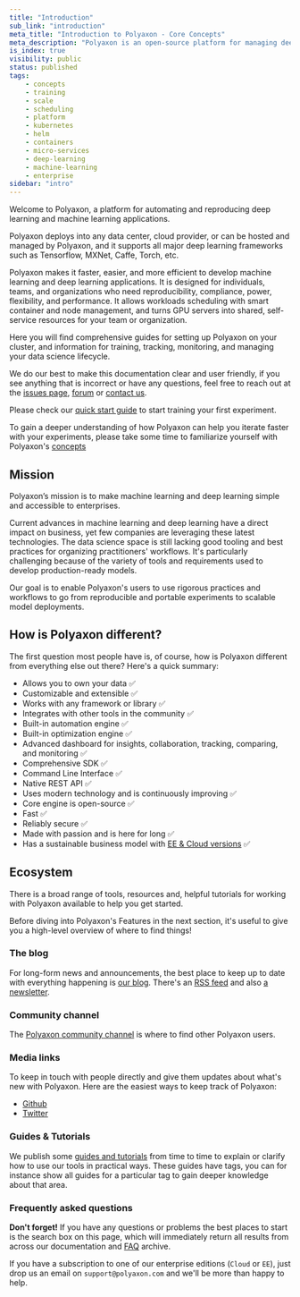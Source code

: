 ```yaml
---
title: "Introduction"
sub_link: "introduction"
meta_title: "Introduction to Polyaxon - Core Concepts"
meta_description: "Polyaxon is an open-source platform for managing deep learning and machine learning lifecycle for teams who need power, flexibility, and performance."
is_index: true
visibility: public
status: published
tags:
    - concepts
    - training
    - scale
    - scheduling
    - platform
    - kubernetes
    - helm
    - containers
    - micro-services
    - deep-learning
    - machine-learning
    - enterprise
sidebar: "intro"
---
```


Welcome to Polyaxon, a platform for automating and reproducing deep learning and machine learning applications.

Polyaxon deploys into any data center, cloud provider,
or can be hosted and managed by Polyaxon,
and it supports all major deep learning frameworks such as Tensorflow, MXNet, Caffe, Torch, etc.

Polyaxon makes it faster, easier, and more efficient to develop machine learning and deep learning applications.
It is designed for individuals, teams, and organizations who need reproducibility, compliance, power, flexibility, and performance.
It allows workloads scheduling with smart container and node management, and turns GPU servers into shared, self-service resources for your team or organization.

Here you will find comprehensive guides for setting up Polyaxon on your cluster,
and information for training, tracking, monitoring, and managing your data science lifecycle.

We do our best to make this documentation clear and user friendly,
if you see anything that is incorrect or have any questions,
feel free to reach out at the
[issues page](https://github.com/polyaxon/polyaxon/issues),
[forum](/slack/)
or [contact us](mailto:contact@polyaxon.com).

Please check our [quick start guide](/docs/intro/quick-start/) to start training your first experiment.

To gain a deeper understanding of how Polyaxon can help you iterate faster with your experiments,
please take some time to familiarize yourself with Polyaxon's [concepts](/docs/intro/concepts/organization-concepts/)

## Mission

Polyaxon’s mission is to make machine learning and deep learning simple and accessible to enterprises.

Current advances in machine learning and deep learning have a direct impact on business,
yet few companies are leveraging these latest technologies.
The data science space is still lacking good tooling and best practices
for organizing practitioners' workflows. It's particularly challenging
because of the variety of tools and requirements used to develop production-ready models.

Our goal is to enable Polyaxon's users to use rigorous practices and workflows to
go from reproducible and portable experiments to scalable model deployments.

## How is Polyaxon different?

The first question most people have is, of course, how is Polyaxon different from everything else out there? Here's a quick summary:

 * Allows you to own your data ✅
 * Customizable and extensible ✅
 * Works with any framework or library ✅
 * Integrates with other tools in the community ✅
 * Built-in automation engine ✅
 * Built-in optimization engine ✅
 * Advanced dashboard for insights, collaboration, tracking, comparing, and monitoring  ✅
 * Comprehensive SDK ✅
 * Command Line Interface ✅
 * Native REST API ✅
 * Uses modern technology and is continuously improving ✅
 * Core engine is open-source ✅
 * Fast ✅
 * Reliably secure ✅
 * Made with passion and is here for long ✅
 * Has a sustainable business model with [EE & Cloud versions](/pricing/) ✅

## Ecosystem

There is a broad range of tools, resources and, helpful tutorials for working with Polyaxon available to help you get started.

Before diving into Polyaxon's Features in the next section, it's useful to give you a high-level overview of where to find things!

### The blog

For long-form news and announcements, the best place to keep up to date with everything happening is [our blog](https://medium.com/polyaxon).
There's an [RSS feed](https://medium.com/feed/polyaxon) and
also [a newsletter](https://polyaxon.us17.list-manage.com/subscribe/post?u=1b6eccb8409861418bcc5dbfc&id=012464842e).

### Community channel

The [Polyaxon community channel](/slack/) is where to find other Polyaxon users.

### Media links

To keep in touch with people directly and give them updates about what's new with Polyaxon.
Here are the easiest ways to keep track of Polyaxon:

- [Github](https://github.com/polyaxon/polyaxon)
- [Twitter](https://twitter.com/polyaxonAI)

### Guides &  Tutorials

We publish some [guides and tutorials](https://blog.polyaxon.com) from time to time to explain or clarify how to use our tools in practical ways.
These guides have tags, you can for instance show all guides for a particular tag to gain deeper knowledge about that area.

### Frequently asked questions

**Don't forget!** If you have any questions or problems the best places to start is the search box on this page, which will immediately return all results from across our documentation and [FAQ](/faq/) archive.


If you have a subscription to one of our enterprise editions (`Cloud` or `EE`),
just drop us an email on `support@polyaxon.com` and we'll be more than happy to help.

